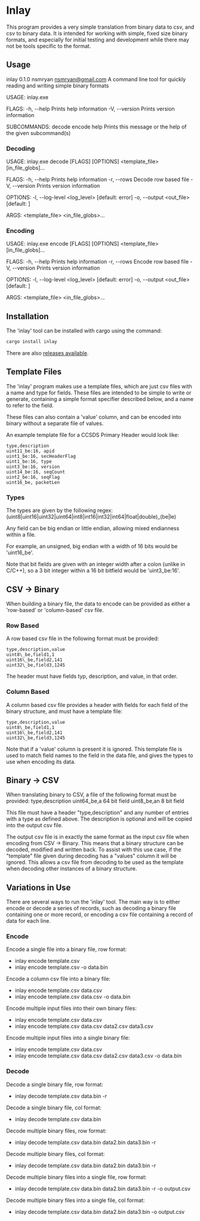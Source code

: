 # Inlay

This program provides a very simple translation from binary data to csv, and csv
to binary data. It is intended for working with simple, fixed size binary formats, and especially
for initial testing and development while there may not be tools specific to the format.

## Usage
inlay 0.1.0
nsmryan <nsmryan@gmail.com>
A command line tool for quickly reading and writing simple binary formats

USAGE:
    inlay.exe <SUBCOMMAND>

FLAGS:
    -h, --help       Prints help information
    -V, --version    Prints version information

SUBCOMMANDS:
    decode
    encode
    help      Prints this message or the help of the given subcommand(s)

### Decoding
USAGE:
    inlay.exe decode [FLAGS] [OPTIONS] <template_file> [in_file_globs]...

FLAGS:
    -h, --help       Prints help information
    -r, --rows       Decode row based file
    -V, --version    Prints version information

OPTIONS:
    -l, --log-level <log_level>     [default: error]
    -o, --output <out_file>         [default: ]

ARGS:
    <template_file>
    <in_file_globs>...

### Encoding
USAGE:
    inlay.exe encode [FLAGS] [OPTIONS] <template_file> [in_file_globs]...

FLAGS:
    -h, --help       Prints help information
    -r, --rows       Encode row based file
    -V, --version    Prints version information

OPTIONS:
    -l, --log-level <log_level>     [default: error]
    -o, --output <out_file>         [default: ]

ARGS:
    <template_file>
    <in_file_globs>...

## Installation
The 'inlay' tool can be installed with cargo using the command:
```bash
cargo install inlay
```


There are also [releases available]( https://github.com/nsmryan/inlay/releases).

## Template Files
The 'inlay' program makes use a template files, which are just csv files with a name and type for fields.
These files are intended to be simple to write or generate, containing a simple format specifier described below,
and a name to refer to the field.


These files can also contain a 'value' column, and can be encoded into binary without a separate file of
values.

An example template file for a CCSDS Primary Header would look like:
```csv
type,description
uint11_be:16, apid
uint1_be:16, secHeaderFlag
uint1_be:16, type
uint3_be:16, version
uint14_be:16, seqCount
uint2_be:16, seqFlag
uint16_be, packetLen
```

### Types
The types are given by the following regex:
(uint8|uint16|uint32|uint64|int8|int16|int32|int64|float|double)\_(be|le)


Any field can be big endian or little endian, allowing mixed endianness within
a file.


For example, an unsigned, big endian with a width of 16 bits would be 'uint16\_be'.


Note that bit fields are given with an integer width after a colon (unlike in C/C++), so a
3 bit integer within a 16 bit bitfield would be 'uint3\_be:16'.


## CSV -> Binary
When building a binary file, the data to encode can be provided as either a 'row-based' or 'column-based'
csv file.

### Row Based
A row based csv file in the following format must be provided:
```csv
type,description,value
uint8\_be,field1,1
uint16\_be,field2,141
uint32\_be,field3,1245
```


The header must have fields typ, description, and value, in that order.

### Column Based
A column based csv file provides a header with fields for each field of the binary structure,
and must have a template file:
```csv
type,description,value
uint8\_be,field1,1
uint16\_be,field2,141
uint32\_be,field3,1245
```

Note that if a 'value' column is present it is ignored. This template file is used to match field
names to the field in the data file, and gives the types to use when encoding its data.

## Binary -> CSV
When translating binary to CSV, a file of the following format must be provided:
type,description
uint64\_be,a 64 bit field
uint8\_be,an 8 bit field

This file must have a header "type,description" and any number of entries with
a type as defined above. The description is optional and will be copied into the
output csv file.

The output csv file is in exactly the same format as the input csv file when 
encoding from CSV -> Binary. This means that a binary structure can be decoded,
modified and written back.
To assist with this use case, if the "template" file given during decoding has
a "values" column it will be ignored. This allows a csv file from decoding to be used as the
template when decoding other instances of a binary structure.


## Variations in Use 
There are several ways to run the 'inlay' tool. The main way is to either encode or decode a 
series of records, such as decoding a binary file containing one or more record, or encoding
a csv file containing a record of data for each line.


### Encode 
Encode a single file into a binary file, row format:
  * inlay encode template.csv 
  * inlay encode template.csv -o data.bin

Encode a column csv file into a binary file:
  * inlay encode template.csv data.csv
  * inlay encode template.csv data.csv -o data.bin

Encode multiple input files into their own binary files:
  * inlay encode template.csv data.csv
  * inlay encode template.csv data.csv data2.csv data3.csv

Encode multiple input files into a single binary file:
  * inlay encode template.csv data.csv
  * inlay encode template.csv data.csv data2.csv data3.csv -o data.bin

### Decode
Decode a single binary file, row format:
  * inlay decode template.csv data.bin -r

Decode a single binary file, col format:
  * inlay decode template.csv data.bin

Decode multiple binary files, row format:
  * inlay decode template.csv data.bin data2.bin data3.bin -r

Decode multiple binary files, col format:
  * inlay decode template.csv data.bin data2.bin data3.bin -r

Decode multiple binary files into a single file, row format:
  * inlay decode template.csv data.bin data2.bin data3.bin -r -o output.csv

Decode multiple binary files into a single file, col format:
  * inlay decode template.csv data.bin data2.bin data3.bin -o output.csv
